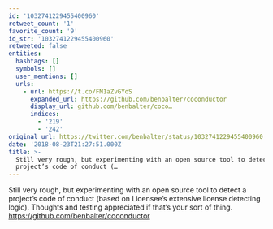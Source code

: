 ```yaml
---
id: '1032741229455400960'
retweet_count: '1'
favorite_count: '9'
id_str: '1032741229455400960'
retweeted: false
entities:
  hashtags: []
  symbols: []
  user_mentions: []
  urls:
    - url: https://t.co/FM1aZvGYoS
      expanded_url: https://github.com/benbalter/coconductor
      display_url: github.com/benbalter/coco…
      indices:
        - '219'
        - '242'
original_url: https://twitter.com/benbalter/status/1032741229455400960
date: '2018-08-23T21:27:51.000Z'
title: >-
  Still very rough, but experimenting with an open source tool to detect a
  project’s code of conduct (…
---
```


Still very rough, but experimenting with an open source tool to detect a project’s code of conduct (based on Licensee’s extensive license detecting logic). Thoughts and testing appreciated if that’s your sort of thing. https://github.com/benbalter/coconductor